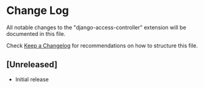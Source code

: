 # Change Log

All notable changes to the "django-access-controller" extension will be documented in this file.

Check [Keep a Changelog](http://keepachangelog.com/) for recommendations on how to structure this file.

## [Unreleased]

- Initial release